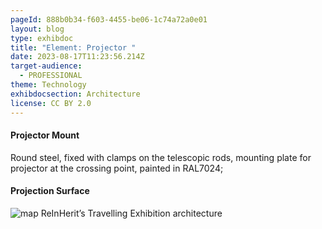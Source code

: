 ```yaml
---
pageId: 888b0b34-f603-4455-be06-1c74a72a0e01
layout: blog
type: exhibdoc
title: "Element: Projector "
date: 2023-08-17T11:23:56.214Z
target-audience:
  - PROFESSIONAL
theme: Technology
exhibdocsection: Architecture
license: CC BY 2.0
---
```

#### Projector Mount

Round steel, fixed with clamps on the telescopic rods, mounting plate for projector at the crossing point, painted in RAL7024;

#### Projection Surface

![map ReInHerit’s Travelling Exhibition architecture](https://ucarecdn.com/db327c18-51ff-4f27-a369-53d2e74ce873/)